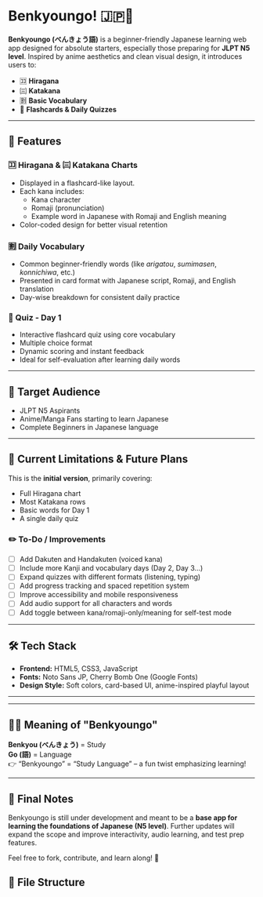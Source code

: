 # Benkyoungo! 🇯🇵🌸

**Benkyoungo (べんきょう語)** is a beginner-friendly Japanese learning web app designed for absolute starters, especially those preparing for **JLPT N5 level**. Inspired by anime aesthetics and clean visual design, it introduces users to:

- 🈁 **Hiragana**
- 🉁 **Katakana**
- 🈹 **Basic Vocabulary**
- 🎴 **Flashcards & Daily Quizzes**

---

## 🌟 Features

### 🈁 Hiragana & 🉁 Katakana Charts
- Displayed in a flashcard-like layout.
- Each kana includes:
  - Kana character
  - Romaji (pronunciation)
  - Example word in Japanese with Romaji and English meaning
- Color-coded design for better visual retention

### 🈹 Daily Vocabulary
- Common beginner-friendly words (like *arigatou*, *sumimasen*, *konnichiwa*, etc.)
- Presented in card format with Japanese script, Romaji, and English translation
- Day-wise breakdown for consistent daily practice

### 🎴 Quiz - Day 1
- Interactive flashcard quiz using core vocabulary
- Multiple choice format
- Dynamic scoring and instant feedback
- Ideal for self-evaluation after learning daily words

---

## 🧠 Target Audience

- JLPT N5 Aspirants  
- Anime/Manga Fans starting to learn Japanese  
- Complete Beginners in Japanese language

---

## 🚧 Current Limitations & Future Plans

This is the **initial version**, primarily covering:
- Full Hiragana chart
- Most Katakana rows
- Basic words for Day 1
- A single daily quiz

### ✏️ To-Do / Improvements
- [ ] Add Dakuten and Handakuten (voiced kana)
- [ ] Include more Kanji and vocabulary days (Day 2, Day 3…)
- [ ] Expand quizzes with different formats (listening, typing)
- [ ] Add progress tracking and spaced repetition system
- [ ] Improve accessibility and mobile responsiveness
- [ ] Add audio support for all characters and words
- [ ] Add toggle between kana/romaji-only/meaning for self-test mode

---

## 🛠️ Tech Stack

- **Frontend:** HTML5, CSS3, JavaScript  
- **Fonts:** Noto Sans JP, Cherry Bomb One (Google Fonts)  
- **Design Style:** Soft colors, card-based UI, anime-inspired playful layout  

---

---

## 🧑‍🎓 Meaning of "Benkyoungo"

**Benkyou (べんきょう)** = Study  
**Go (語)** = Language  
👉 “Benkyoungo” = “Study Language” – a fun twist emphasizing learning!

---

## 🙌 Final Notes

Benkyoungo is still under development and meant to be a **base app for learning the foundations of Japanese (N5 level)**. Further updates will expand the scope and improve interactivity, audio learning, and test prep features.

Feel free to fork, contribute, and learn along! 🌸

## 📁 File Structure

